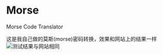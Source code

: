 # Morse
Morse Code Translator

这是我自己做的莫斯(morse)密码转换，效果和网站上的结果一样
![测试结果与网站相同](http://ww1.sinaimg.cn/large/b4151545gy1fdmg1xzfx9j20n60fw0vt)
